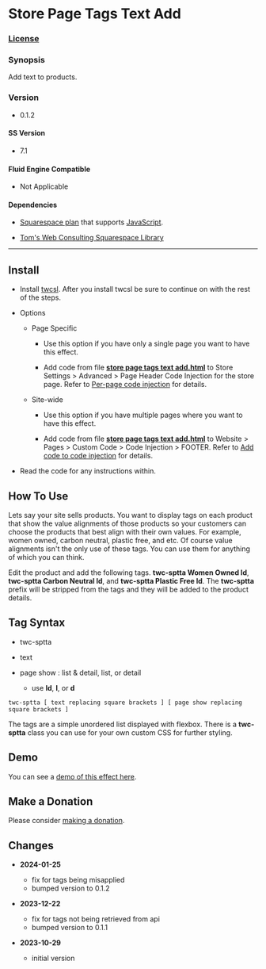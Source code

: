 # Store Page Tags Text Add

### [License][1]

### Synopsis

Add text to products.

### Version

  * 0.1.2

#### SS Version

  * 7.1

#### Fluid Engine Compatible

  * Not Applicable

#### Dependencies

  * [Squarespace plan][2] that supports [JavaScript][3].
  
  * [Tom's Web Consulting Squarespace Library][4]

---

## Install

* Install [twcsl][5]. After you install twcsl be sure to continue on with the
  rest of the steps.
  
* Options

  * Page Specific
  
    * Use this option if you have only a single page you want to have this
      effect.
      
    * Add code from file **[store page tags text add.html][6]** to Store
      Settings > Advanced > Page Header Code Injection for the store page.
      Refer to [Per-page code injection][7] for details.
      
  * Site-wide
  
    * Use this option if you have multiple pages where you want to have this
      effect.
      
    * Add code from file **[store page tags text add.html][6]** to Website >
      Pages > Custom Code > Code Injection > FOOTER. Refer to [Add code to
      code injection][8] for details.
      
* Read the code for any instructions within.

## How To Use

Lets say your site sells products. You want to display tags on each product that
show the value alignments of those products so your customers can choose the
products that best align with their own values. For example, women owned, carbon
neutral, plastic free, and etc. Of course value alignments isn't the only use of
these tags. You can use them for anything of which you can think.

Edit the product and add the following tags. **twc-sptta Women Owned ld**,
**twc-sptta Carbon Neutral ld**, and **twc-sptta Plastic Free ld**. The
**twc-sptta** prefix will be stripped from the tags and they will be added to
the product details.

## Tag Syntax

  * twc-sptta
  
  * text
  
  * page show : list & detail, list, or detail
  
    * use **ld**, **l**, or **d**
    
```text
twc-sptta [ text replacing square brackets ] [ page show replacing square brackets ]
```

The tags are a simple unordered list displayed with flexbox. There is a
**twc-sptta** class you can use for your own custom CSS for further styling.

## Demo

You can see a [demo of this effect here][9].

## Make a Donation

Please consider [making a donation][10].

## Changes

* **2024-01-25**

  * fix for tags being misapplied
  * bumped version to 0.1.2
  
* **2023-12-22**

  * fix for tags not being retrieved from api
  * bumped version to 0.1.1
  
* **2023-10-29**

  * initial version

[1]: https://github.com/tomsWebConsulting/twcsl/blob/main/LICENSE.txt#L1
[2]: https://www.squarespace.com/pricing
[3]: https://en.wikipedia.org/wiki/JavaScript
[4]: https://github.com/tomsWebConsulting/twcsl
[5]: https://github.com/tomsWebConsulting/twcsl#install-options
[6]: store%20page%20tags%20text%20add.html#L1
[7]: https://support.squarespace.com/hc/en-us/articles/205815908-Using-code-injection#toc-per-page-code-injection
[8]: https://support.squarespace.com/hc/en-us/articles/205815908-Using-code-injection#toc-add-code-to-code-injection
[9]: https://toms-web-consulting-demos.squarespace.com/store-page-tags-text-add?password=twcdemos
[10]: https://github.com/tomsWebConsulting/twcsl#make-a-donation
